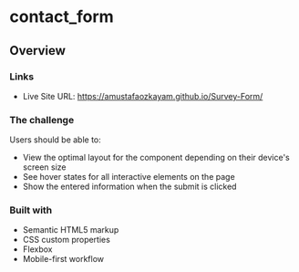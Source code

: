 # contact_form

## Overview

### Links

- Live Site URL: https://amustafaozkayam.github.io/Survey-Form/


### The challenge

Users should be able to:

- View the optimal layout for the component depending on their device's screen size
- See hover states for all interactive elements on the page
- Show the entered information when the submit is clicked

### Built with

- Semantic HTML5 markup
- CSS custom properties
- Flexbox
- Mobile-first workflow
